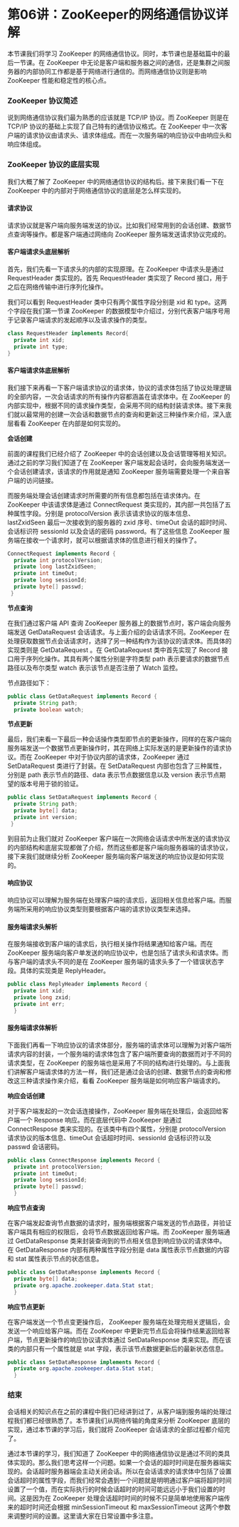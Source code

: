 # 第06讲：ZooKeeper的网络通信协议详解

本节课我们将学习 ZooKeeper 的网络通信协议。同时，本节课也是基础篇中的最后一节课。在 ZooKeeper 中无论是客户端和服务器之间的通信，还是集群之间服务器的内部协同工作都是基于网络进行通信的。而网络通信协议则是影响 ZooKeeper 性能和稳定性的核心点。

### ZooKeeper 协议简述

说到网络通信协议我们最为熟悉的应该就是 TCP/IP 协议。而 ZooKeeper 则是在 TCP/IP 协议的基础上实现了自己特有的通信协议格式。在 ZooKeeper 中一次客户端的请求协议由请求头、请求体组成。而在一次服务端的响应协议中由响应头和响应体组成。

### ZooKeeper 协议的底层实现

我们大概了解了 ZooKeeper 中的网络通信协议的结构后。接下来我们看一下在 ZooKeeper 中的内部对于网络通信协议的底层是怎么样实现的。

#### 请求协议

请求协议就是客户端向服务端发送的协议。比如我们经常用到的会话创建、数据节点查询等操作。都是客户端通过网络向 ZooKeeper 服务端发送请求协议完成的。

#### 客户端请求头底层解析

首先，我们先看一下请求头的内部的实现原理。在 ZooKeeper 中请求头是通过 RequestHeader 类实现的。首先 RequestHeader 类实现了 Record 接口，用于之后在网络传输中进行序列化操作。

我们可以看到 RequestHeader 类中只有两个属性字段分别是 xid 和 type。这两个字段在我们第一节课 ZooKeeper 的数据模型中介绍过，分别代表客户端序号用于记录客户端请求的发起顺序以及请求操作的类型。

```java
class RequestHeader implements Record{
  private int xid;
  private int type;
}
```

#### 客户端请求体底层解析

我们接下来再看一下客户端请求协议的请求体，协议的请求体包括了协议处理逻辑的全部内容，一次会话请求的所有操作内容都涵盖在请求体中。在 ZooKeeper 的内部实现中，根据不同的请求操作类型，会采用不同的结构封装请求体。接下来我们就以最常用的创建一次会话和数据节点的查询和更新这三种操作来介绍，深入底层看看 ZooKeeper 在内部是如何实现的。

**会话创建**

前面的课程我们已经介绍了 ZooKeeper 中的会话创建以及会话管理等相关知识。通过之前的学习我们知道了在 ZooKeeper 客户端发起会话时，会向服务端发送一个会话创建请求，该请求的作用就是通知 ZooKeeper 服务端需要处理一个来自客户端的访问链接。

而服务端处理会话创建请求时所需要的所有信息都包括在请求体内。在 ZooKeeper 中该请求体是通过 ConnectRequest 类实现的，其内部一共包括了五种属性字段。分别是 protocolVersion 表示该请求协议的版本信息、lastZxidSeen 最后一次接收到的服务器的 zxid 序号、timeOut 会话的超时时间、会话标识符 sessionId 以及会话的密码 password。有了这些信息 ZooKeeper 服务端在接收一个请求时，就可以根据请求体的信息进行相关的操作了。

```java
ConnectRequest implements Record {
  private int protocolVersion;
  private long lastZxidSeen;
  private int timeOut;
  private long sessionId;
  private byte[] passwd;
 }
```

**节点查询**

在我们通过客户端 API 查询 ZooKeeper 服务器上的数据节点时，客户端会向服务端发送 GetDataRequest 会话请求。与上面介绍的会话请求不同。ZooKeeper 在处理获取数据节点会话请求时，选择了另一种结构作为该协议的请求体。而具体的实现类则是 GetDataRequest 。在 GetDataRequest 类中首先实现了 Record 接口用于序列化操作。其具有两个属性分别是字符类型 path 表示要请求的数据节点路径以及布尔类型 watch 表示该节点是否注册了 Watch 监控。

节点路径如下：

```java
public class GetDataRequest implements Record {
  private String path;
  private boolean watch;
```

**节点更新**

最后，我们来看一下最后一种会话操作类型即节点的更新操作，同样的在客户端向服务端发送一个数据节点更新操作时，其在网络上实际发送的是更新操作的请求协议。而在 ZooKeeper 中对于协议内部的请求体，ZooKeeper 通过 SetDataRequest 类进行了封装。在 SetDataRequest 内部也包含了三种属性，分别是 path 表示节点的路径、data 表示节点数据信息以及 version 表示节点期望的版本号用于锁的验证。

```java
public class SetDataRequest implements Record {
  private String path;
  private byte[] data;
  private int version;
 }
```

到目前为止我们就对 ZooKeeper 客户端在一次网络会话请求中所发送的请求协议的内部结构和底层实现都做了介绍，然而这些都是客户端向服务器端的请求协议，接下来我们就继续分析 ZooKeeper 服务端向客户端发送的响应协议是如何实现的。

#### 响应协议

响应协议可以理解为服务端在处理客户端的请求后，返回相关信息给客户端。而服务端所采用的响应协议类型则要根据客户端的请求协议类型来选择。

#### 服务端请求头解析

在服务端接收到客户端的请求后，执行相关操作将结果通知给客户端。而在 ZooKeeper 服务端向客户单发送的响应协议中，也是包括了请求头和请求体。而与客户端的请求头不同的是在 ZooKeeper 服务端的请求头多了一个错误状态字段。具体的实现类是 ReplyHeader。

```java
public class ReplyHeader implements Record {
  private int xid;
  private long zxid;
  private int err;
  }
```

#### 服务端请求体解析

下面我们再看一下响应协议的请求体部分，服务端的请求体可以理解为对客户端所请求内容的封装，一个服务端的请求体包含了客户端所要查询的数据而对于不同的请求类型，在 ZooKeeper 的服务端也是采用了不同的结构进行处理的。与上面我们讲解客户端请求体的方法一样，我们还是通过会话的创建、数据节点的查询和修改这三种请求操作来介绍，看看 ZooKeeper 服务端是如何响应客户端请求的。

**响应会话创建**

对于客户端发起的一次会话连接操作，ZooKeeper 服务端在处理后，会返回给客户端一个 Response 响应。而在底层代码中 ZooKeeper 是通过 ConnectRespose 类来实现的。在该类中有四个属性，分别是 protocolVersion 请求协议的版本信息、timeOut 会话超时时间、sessionId 会话标识符以及 passwd 会话密码。

```java
public class ConnectResponse implements Record {
  private int protocolVersion;
  private int timeOut;
  private long sessionId;
  private byte[] passwd;
  }
```

**响应节点查询**

在客户端发起查询节点数据的请求时，服务端根据客户端发送的节点路径，并验证客户端具有相应的权限后，会将节点数据返回给客户端。而 ZooKeeper 服务端通过 GetDataResponse 类来封装查询到的节点相关信息到响应协议的请求体中。在 GetDataResponse 内部有两种属性字段分别是 data 属性表示节点数据的内容和 stat 属性表示节点的状态信息。

```java
public class GetDataResponse implements Record {
  private byte[] data;
  private org.apache.zookeeper.data.Stat stat;
  }
```

**响应节点更新**

在客户端发送一个节点变更操作后， ZooKeeper 服务端在处理完相关逻辑后，会发送一个响应给客户端。而在 ZooKeeper 中更新完节点后会将操作结果返回给客户端，节点更新操作的响应协议请求体通过 SetDataResponse 类来实现。而在该类的内部只有一个属性就是 stat 字段，表示该节点数据更新后的最新状态信息。

```java
public class SetDataResponse implements Record {
  private org.apache.zookeeper.data.Stat stat;
  }
```

### 结束

会话相关的知识点在之前的课程中我们已经讲到过了，从客户端到服务端的处理过程我们都已经很熟悉了。本节课我们从网络传输的角度来分析 ZooKeeper 底层的实现，通过本节课的学习后，我们就将 ZooKeeper 会话请求的全部过程都介绍完了。

通过本节课的学习，我们知道了 ZooKeeper 中的网络通信协议是通过不同的类具体实现的。那么我们思考这样一个问题。如果一个会话的超时时间是在服务器端实现的。会话超时服务器端会主动关闭会话。所以在会话请求的请求体中包括了设置会话超时的属性字段，而我们经常会遇到一个问题就是明明通过客户端将超时时间设置了一个值，而在实际执行的时候会话超时的时间可能远远小于我们设置的时间。这是因为在 ZooKeeper 处理会话超时时间的时候不只是简单地使用客户端传来的超时时间还会根据 minSessionTimeout 和 maxSessionTimeout 这两个参数来调整时间的设置。这里请大家在日常设置中多注意。

